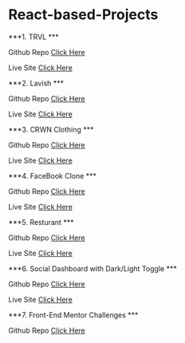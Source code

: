 # React-based-Projects

***1. TRVL ***

Github Repo [Click Here](https://github.com/AmanpreetSingh1995/trvl-mockup-website)

Live Site [Click Here](https://trvl-mockup-website.herokuapp.com/)

***2. Lavish ***

Github Repo [Click Here](https://github.com/AmanpreetSingh1995/lavish-mockup-website)

Live Site [Click Here](https://lavish-mockup-website.herokuapp.com/)

***3. CRWN Clothing ***

Github Repo [Click Here](https://github.com/AmanpreetSingh1995/crwn-clothing)

Live Site [Click Here](https://crwn--live.herokuapp.com/)

***4. FaceBook Clone ***

Github Repo [Click Here](https://github.com/AmanpreetSingh1995/facebook-clone)

Live Site [Click Here](https://fb-clone-df800.web.app/)

***5. Resturant  ***

Github Repo [Click Here](https://github.com/AmanpreetSingh1995/react-restaurant-website)

Live Site [Click Here](https://react-restaurant-website.herokuapp.com/)

***6. Social Dashboard with Dark/Light Toggle  ***

Github Repo [Click Here](https://github.com/AmanpreetSingh1995/FEM_Social_Dashboard_Dk-Lt_Toggle)

Live Site [Click Here](https://github.com/AmanpreetSingh1995/FEM_Social_Dashboard_Dk-Lt_Toggle)

***7. Front-End Mentor Challenges  ***

Github Repo [Click Here](https://github.com/AmanpreetSingh1995/frontend-mentor-Challenge-List)
